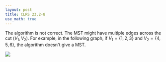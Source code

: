 ```yaml
---
layout: post
title: CLRS 23.2-8
use_math: true
---
```

The algorithm is not correct.  The MST might have multiple edges across the cut $(V_1, V_2)$.  For example, in the following graph, if $V_1=\{1,2,3\}$ and $V_2=\{4,5,6\}$, the algorithm doesn't give a MST.

<img src='http://g.gravizo.com/g?  digraph G { edge [dir=none]; n1 [label="1"]; n2 [label="2"]; n3 [label="3"]; n4 [label="4"]; n5 [label="5"]; n6 [label="6"]; n1 -&gt; n3 [label="10"]; n2 -&gt; n3 [label="10"]; n3 -&gt; n4 [label="1"]; n2 -&gt; n4 [label="1"]; n4 -&gt; n5 [label="10"]; n4 -&gt; n6 [label="10"]; } '/>
